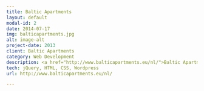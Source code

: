 ```yaml
---
title: Baltic Apartments
layout: default
modal-id: 2
date: 2014-07-17
img: balticapartments.jpg
alt: image-alt
project-date: 2013
client: Baltic Apartments
category: Web Development
description: <a href="http://www.balticapartments.eu/nl/">Baltic Apartments</a> - Holiday Apartments - Design + Development
tech: jQuery, HTML, CSS, Wordpress
url: http://www.balticapartments.eu/nl/

---
```

